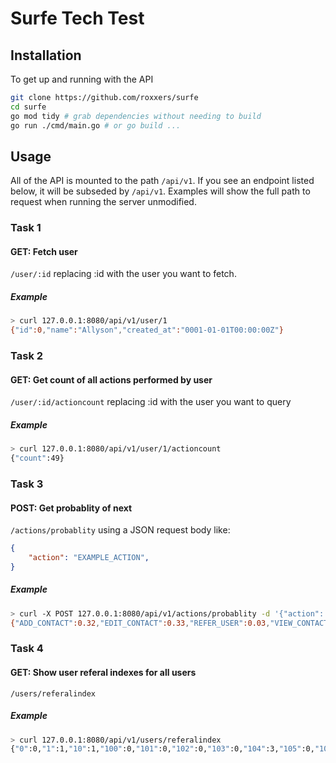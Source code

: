 # Surfe Tech Test

## Installation

To get up and running with the API

```sh
git clone https://github.com/roxxers/surfe
cd surfe
go mod tidy # grab dependencies without needing to build
go run ./cmd/main.go # or go build ...
```

## Usage

All of the API is mounted to the path `/api/v1`. If you see an endpoint listed below, it will be subseded by `/api/v1`. Examples will show the full path to request when running the server unmodified.

### Task 1

#### GET: Fetch user

`/user/:id` replacing :id with the user you want to fetch.

##### Example
```sh
> curl 127.0.0.1:8080/api/v1/user/1
{"id":0,"name":"Allyson","created_at":"0001-01-01T00:00:00Z"}
```

### Task 2

#### GET: Get count of all actions performed by user

`/user/:id/actioncount` replacing :id with the user you want to query

##### Example
```sh
> curl 127.0.0.1:8080/api/v1/user/1/actioncount
{"count":49}
```


### Task 3

#### POST: Get probablity of next 

`/actions/probablity` using a JSON request body like:

```json
{
    "action": "EXAMPLE_ACTION",
}
```

##### Example
```sh
> curl -X POST 127.0.0.1:8080/api/v1/actions/probablity -d '{"action": "CONNECT_CRM"}'
{"ADD_CONTACT":0.32,"EDIT_CONTACT":0.33,"REFER_USER":0.03,"VIEW_CONTACTS":0.31}
```

### Task 4

#### GET: Show user referal indexes for all users

`/users/referalindex`

##### Example
```sh
> curl 127.0.0.1:8080/api/v1/users/referalindex
{"0":0,"1":1,"10":1,"100":0,"101":0,"102":0,"103":0,"104":3,"105":0,"106":0,"107":0,"108":0,....
```